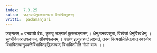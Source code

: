 ```yaml
---
index:  7.3.25
sutra:  जङ्गलधेनुवलजान्तस्य विभाषितमुत्तरम्
vritti:  padamanjari
---
```


जङ्गलम् = वनप्रायो देशः, कुरुषु जङ्गलं कुरुजङ्गलम् । धेनुःउनवप्रसूता, विश्वेषां धेनुर्विश्वधेनुः । सुवर्णविकारःउवलजम्, सौवर्णवलजम् । `उत्तरम्` इत्युत्तरपदं लक्ष्यते, तस्य नित्यसन्निहितत्वात् स्वरूपेण विभाषितत्वानुपपत्तेर्विभाषितवृद्धिकत्वाद् विभाषितमिति गौणो वादः ।।
